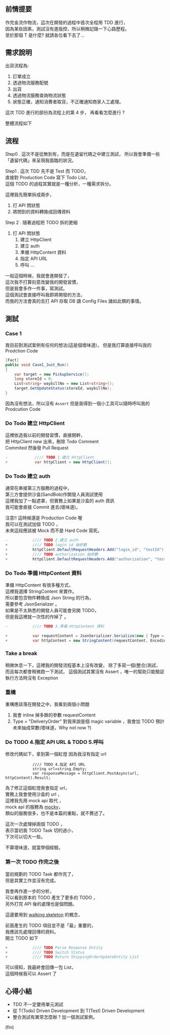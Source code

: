 ﻿# 
## 前情提要

作完金流作物流，這次在開發的過程中首次全程用 TDD 進行，  
因為某些因素，測試沒有進版控，所以稍微記錄一下心路歷程。  
至於那個 T 是什麼? 就請各位看下去了…

## 需求說明 

出貨流程為:
1. 訂單成立
2. 透過物流服務配號
3. 出貨
4. 透過物流服務查詢物流狀態
5. 狀態正確，通知消費者取貨，不正確通知商家人工處理。

這次 TDD 進行的部份為流程上的第 4 步，
再看看怎麼進行 ? 

整體流程如下

## 流程 

Step0 . 這次不是從無到有，而是在遺留代碼之中建立測試，
所以我會準備一些「遺留代碼」來呈現我面臨的狀況。

Step1 . 這次 TDD 先不是 Test 而 TODO，   
直接對 Production Code 寫下 Todo List，   
這個 TODO 的過程其實就是一種分析，一種需求拆分。

這裡我先簡單拆成兩步，
1. 打 API 問狀態
2. 將問到的資料轉換成回傳資料

Step 2 . 隨著過程把 TODO 拆的更細
1. 打 API 問狀態
   1. 建立 HttpClient
   2. 建立 auth
   3. 準備 HttpContent 資料
   4. 指定 API URL 
   5. 呼叫
...

一般這個時候，我就會進開發了，  
這次我不打算刻意改變我的開發習慣，  
但是我會多作一件事，寫測試。  
這個測試會直接呼叫我即將開發的方法，  
而我的方法會真的去打 API 存取 DB 讀 Config Files 諸如此類的事情。

## 測試 

### Case 1 

我目前對測試案例有任何的想法(這是個壞味道)， 
但是我打算直接呼叫我的 Prodction Code 

```csharp
[Fact]
public void Case1_Just_Run()
{
    var target = new PickupService();
    long storeId = 0;
    List<string> waybillNo = new List<string>();
    target.GetUpdateStatus(storeId, waybillNo);
}
```

因為沒有想法，所以沒有 `Assert`
但是我得到一個小工具可以隨時呼叫我的 Prodcution Code

### Do Todo 建立 HttpClient

這裡依造我以前的開發習慣，直接開幹，  
把 HttpClient new 出來，刪除 Todo Comment  
Commited 然後發 Pull Request

```csharp
-            //// TODO 1.建立 HttpClient
+            var httpClient = new HttpClient();
```

### Do Todo 建立 auth

通常在串接第三方服務的過程中，  
第三方會提供沙盒(SandBob)作開發人員測試使用  
這裡我加了一點遮罩，但實務上如果是沙盒的 auth 資訊  
我可能會直接 Commit 進去(壞味道)。

注意!! 這時候還是 Production Code 喔  
我可以在測試加個 TODO ，  
未來這段應該被 Mock 而不是 Hard Code 寫死。


```csharp
-           //// TODO 2.建立 auth
+           //// TODO login id 抽參數
+           httpClient.DefaultRequestHeaders.Add("login_id", "testId");
+           //// TODO authorization 抽參數
+           httpClient.DefaultRequestHeaders.Add("authorization", "testAuth");
```

### Do Todo 準備 HttpContent 資料

準備 HttpContent 有很多種方式，  
這裡我選擇 StringContent 來實作。  
所以要包含物件轉換成 Json String 的行為，  
需要參考 JsonSerializer 。   
如果是不太熟悉的開發人員可能會另開 TODO，  
但是我這裡就一次性的作掉了 。 

```csharp
-           //// TODO 3.準備 HttpContent 資料
            
+           var requestContent = JsonSerializer.Serialize(new { Type = "DeliveryOrder", waybillNo });
+           var httpContent = new StringContent(requestContent, Encoding.UTF8, "application/json");
```

### Take a break

稍微休息一下，這裡我的開發流程基本上沒有改變，
除了多寫一個(整合)測試，而且每次都會稍微跑一下測試，
這個測試其實沒有 Assert ，唯一的幫助只能驗証執行方法時沒有 Exception

### 重構

重構應該落在開發之中，我看到兩個小問題
1. 我會 inline 掉多餘的參數 requestContent
2. Type = "DeliveryOrder" 對我來說是個 magic variable ，我會加 TODO 預計未來抽成常數(壞味道，Why not now ?)


### Do TODO 4.指定 API URL & TODO 5.呼叫

修改代碼如下，拿到第一個紅燈
因為我沒有指定 url

```
            //// TODO 4.指定 API URL
            string url=string.Empty;
            var responseMessage = httpClient.PostAsync(url, httpContent).Result;
```

為了修正這個紅燈我會指定 url，  
實務上我會使用沙盒的 url ，  
這裡我先用 mock api 取代 ，  
mock api 的服務為 [mocky](https://www.mocky.io/)，  
類似的服務很多，也不是本篇的重點，就不贅述了。

這次一次處理掉兩個 TODO ，  
表示當初我 TODO Task 切的過小，  
下次可以切大一些。

不算壞味道，就當學個經驗。

### 第一次 TODO 作完之後

當初規劃的 TODO Task 都作完了，  
但是其實工作並沒有完成。 

我會再作進一步的分析，  
可以看到原本的 TODO 產生了更多的 TODO ，  
另外打完 API 後的處理也是個問題。

這邊要用到 [walking skeleton](https://blog.marsen.me/2018/12/27/2018/csm/to_sum_up_scrum/) 的概念，　　

前面產生的 TODO 項目並不是「最」重要的，  
我應該先處理回傳的資料。  
開立 TODO 如下

```csharp
+           //// TODO Parse Response Entity
+           //// TODO Switch Status
+           //// TODO Return ShippingOrderUpdateEntity List 
```  

可以得知，我最終會回傳一包 List，  
這個時候我可以 Assert 了



## 心得小結

- TDD 不一定要用單元測試
- 從 T(Todo) Driven Development 到 T(Test) Driven Development
- 整合測試有異常怎麼辦 ? 加一個測試案例。

(fin)
